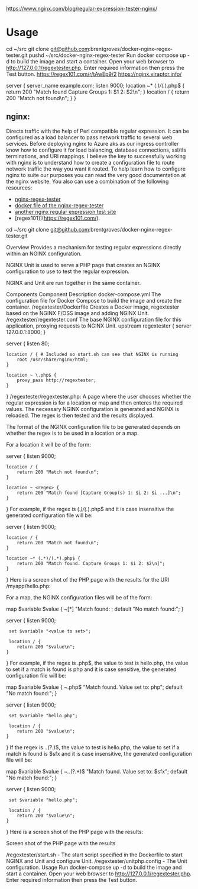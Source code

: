 https://www.nginx.com/blog/regular-expression-tester-nginx/
# Usage
cd ~/src
git clone git@github.com:brentgroves/docker-nginx-regex-tester.git 
pushd ~/src/docker-nginx-regex-tester
Run docker compose up -d to build the image and start a container.
Open your web browser to http://127.0.0.1/regextester.php.
Enter required information then press the Test button.
https://regex101.com/r/tAwEp9/2
https://nginx.viraptor.info/


server {
    server_name example.com;
    listen 9000;
    location ~* (.*)/(.*).php$ {
        return 200 "Match found  Capture Groups 1: $1 2: $2\n";
    }
    location / {
        return 200 "Match not found\n";
    }
}

## nginx:
Directs traffic with the help of Perl compatible regular expression.
It can be configured as a load balancer to pass network traffic to several web services.
Before deploying nginx to Azure aks as our ingress controller know how to configure it for load balancing, database connections, ssl/tls terminations, and URI mappings.
I believe the key to successfully working with nginx is to understand how to create a configuration file to route network traffic the way you want it routed.  To help learn how to configure nginx to suite our purposes you can read the very good documentation at the nginx website. You also can use a combination of the following resources: 
- [nginx-regex-tester](https://github.com/nginxinc/NGINX-Demos/tree/master/nginx-regex-tester) 
- [docker file of the nginx-regex-tester](https://github.com/jonlabelle/docker-nginx-regex-tester)
- [another nginx regular expression test site](https://nginx.viraptor.info/) 
- [regex101]](https://regex101.com/).


cd ~/src
git clone git@github.com:brentgroves/docker-nginx-regex-tester.git 

Overview
Provides a mechanism for testing regular expressions directly within an NGINX configuration.

NGINX Unit is used to serve a PHP page that creates an NGINX configuration to use to test the regular expression.

NGINX and Unit are run together in the same container.

Components
Component	Description
docker-compose.yml	The configuration file for Docker Compose to build the image and create the container.
/regextester/Dockerfile	Creates a Docker image, regextester based on the NGINX F/OSS image and adding NGINX Unit.
/regextester/regextester.conf	The base NGINX configuration file for this application, proxying requests to NGINX Unit.
upstream regextester {
    server 127.0.0.1:8000;
}

server {
    listen 80;

    location / { # Included so start.sh can see that NGINX is running
        root /usr/share/nginx/html;
    }

    location ~ \.php$ {
        proxy_pass http://regextester;
    }
}
/regextester/regextester.php: A page where the user chooses whether the regular expression is for a location or map and then enteres the required values. The necessary NGINX configuration is generated and NGINX is reloaded. The regex is then tested and the results displayed.

The format of the NGINX configuration file to be generated depends on whether the regex is to be used in a location or a map.

For a location it will be of the form:

server {
    listen 9000;

    location / {
        return 200 "Match not found\n";
    }

    location ~ <regex> {
        return 200 "Match found [Capture Group(s) 1: $i 2: $i ...]\n";
    }
}
For example, if the regex is (.*)/(.*).php$ and it is case insensitive the generated configuration file will be:

server {
    listen 9000;

    location / {
        return 200 "Match not found\n";
    }

    location ~* (.*)/(.*).php$ {
        return 200 "Match found. Capture Groups 1: $i 2: $2\n]";
    }
}
Here is a screen shot of the PHP page with the results for the URI /myapp/hello.php:

For a map, the NGINX configuration files will be of the form:

 map $variable $value {
     ~[*]<regex> "Match found: <value to set>;
     default "No match found:";
 }

 server {
     listen 9000;

     set $variable "<value to set>";

     location / {
        return 200 "$value\n";
    }
 }
For example, if the regex is \.php$, the value to test is hello.php, the value to set if a match is found is php and it is case sensitive, the generated configuration file will be:

 map $variable $value {
     ~\.php$ "Match found. Value set to: php";
     default "No match found:";
 }

 server {
     listen 9000;

     set $variable "hello.php";

     location / {
        return 200 "$value\n";
    }
 }
If the regex is .*\.(?<sfx>.*)$, the value to test is hello.php, the value to set if a match is found is $sfx and it is case insensitive, the generated configuration file will be:

 map $variable $value {
     ~*.*\.(?<sfx>.*)$ "Match found. Value set to: $sfx";
     default "No match found:";
 }

 server {
     listen 9000;

     set $variable "hello.php";

     location / {
        return 200 "$value\n";
    }
 }
Here is a screen shot of the PHP page with the results:

Screen shot of the PHP page with the results

/regextester/start.sh - The start script specified in the Dockerfile to start NGINX and Unit and configure Unit.
/regextester/unitphp.config - The Unit configuration.
Usage
Run docker-compose up -d to build the image and start a container.
Open your web browser to http://127.0.0.1/regextester.php.
Enter required information then press the Test button.